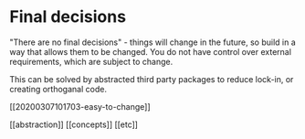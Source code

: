 # Final decisions

"There are no final decisions" - things will change in the future, so build in a way that allows them to be changed. You do not have control over external requirements, which are subject to change.

This can be solved by abstracted third party packages to reduce lock-in, or creating orthoganal code.

[[20200307101703-easy-to-change]]

[[abstraction]]
[[concepts]]
[[etc]]

